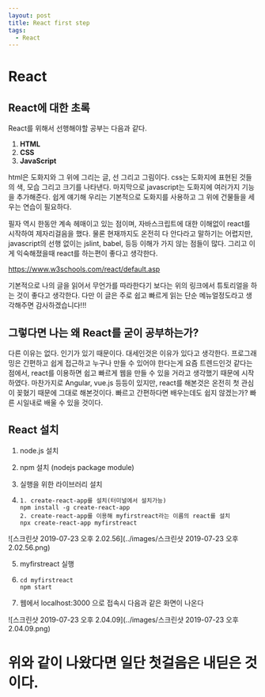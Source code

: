```yaml
---
layout: post
title: React first step
tags:
  - React
---
```

<h1><b>React</b></h1>

<h2>React에 대한 초록</h2>

React를 위해서 선행해야할 공부는 다음과 같다.

1. <b>HTML</b>
2. <b>CSS</b>
3. <b>JavaScript</b>

 html은 도화지와 그 위에 그리는 글, 선 그리고 그림이다. css는 도화지에 표현된 것들의 색, 모습 그리고 크기를 나타낸다. 마지막으로 javascript는 도화지에 여러가지 기능을 추가해준다. 쉽게 얘기해 우리는 기본적으로 도화지를 사용하고 그 위에 건물들을 세우는 연습이 필요하다. 

 필자 역시 한동안 계속 헤매이고 있는 점이며, 자바스크립트에 대한 이해없이 react를 시작하여 제자리걸음을 했다. 물론 현재까지도 온전히 다 안다라고 말하기는 어렵지만, javascript의 선행 없이는 jslint, babel,  등등 이해가 가지 않는 점들이 많다. 그리고 이게 익숙해졌을때 react를 하는편이 좋다고 생각한다.

https://www.w3schools.com/react/default.asp

기본적으로 나의 글을 읽어서 무언가를 따라한다기 보다는 위의 링크에서 튜토리얼을 하는 것이 좋다고 생각한다. 다만 이 글은 주로 쉽고 빠르게 읽는 단순 메뉴얼정도라고 생각해주면 감사하겠습니다!!!

<h2>그렇다면 나는 왜 <b>React</b>를 굳이 공부하는가?</h2>

 다른 이유는 없다. 인기가 있기 때문이다. 대세인것은 이유가 있다고 생각한다. 프로그래밍은 간편하고 쉽게 접근하고 누구나 만들 수 있어야 한다는게 요즘 트렌드인것 같다는 점에서, react를 이용하면 쉽고 빠르게 웹을 만들 수 있을 거라고 생각했기 때문에 시작하였다. 마찬가지로 Angular, vue.js 등등이 있지만, react를 해본것은 온전히 첫 관심이 꽂혔기 때문에 그대로 해본것이다. 빠르고 간편하다면 배우는데도 쉽지 않겠는가? 빠른 시일내로 배울 수 있을 것이다.



<h2>React 설치</h2>

1. node.js 설치

2. npm 설치 (nodejs package module)

3. 실행을 위한 라이브러리 설치

4. ```
   1. create-react-app를 설치(터미널에서 설치가능)
   npm install -g create-react-app
   2. create-react-app를 이용해 myfirstreact라는 이름의 react를 설치 
   npx create-react-app myfirstreact
   ```

![스크린샷 2019-07-23 오후 2.02.56](../images/스크린샷 2019-07-23 오후 2.02.56.png)

5. myfirstreact 실행

6. ```
   cd myfirstreact
   npm start
   ```



5. 웹에서 localhost:3000 으로 접속시 다음과 같은 화면이 나온다

![스크린샷 2019-07-23 오후 2.04.09](../images/스크린샷 2019-07-23 오후 2.04.09.png)



<h1>위와 같이 나왔다면 일단 첫걸음은 내딛은 것이다.</h1>


